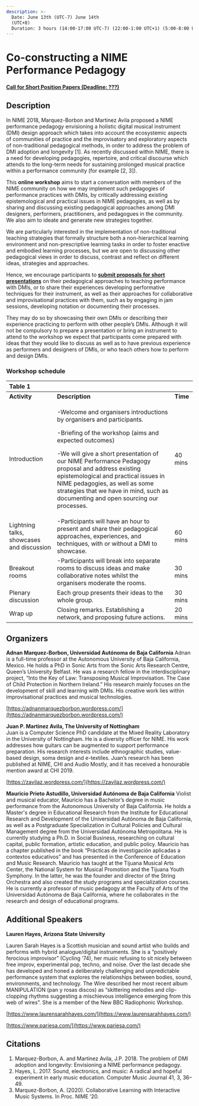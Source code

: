 ```yaml
---
description: >-
  Date: June 13th (UTC-7) June 14th
  (UTC+8)                                                                          
  Duration: 3 hours (14:00-17:00 UTC-7) (22:00-1:00 UTC+1) (5:00-8:00 UTC+8)
---
```


# Co-constructing a NIME Performance Pedagogy

#### [Call for Short Position Papers \(Deadline: ???\)](https://psxjpm.gitbook.io/pedagogies/call)

## Description <a id="description"></a>

In NIME 2018, Marquez-Borbon and Martinez Avila proposed a NIME performance pedagogy envisioning a holistic digital musical instrument \(DMI\) design approach which takes into account the ecosystemic aspects of communities of practice and the improvisatory and exploratory aspects of non-traditional pedagogical methods, in order to address the problem of DMI adoption and longevity \[1\]. As recently discussed within NIME, there is a need for developing pedagogies, repertoire, and critical discourse which attends to the long-term needs for sustaining prolonged musical practice within a performance community \(for example \[2, 3\]\).

This **online workshop** aims to start a conversation with members of the NIME community on how we may implement such pedagogies of performance practices with DMIs, by critically addressing existing epistemological and practical issues in NIME pedagogies, as well as by sharing and discussing existing pedagogical approaches among DMI designers, performers, practitioners, and pedagogues in the community. We also aim to ideate and generate new strategies together.

We are particularly interested in the implementation of non-traditional teaching strategies that formally structure both a non-hierarchical learning environment and non-prescriptive learning tasks in order to foster enactive and embodied learning processes, but we are open to discussing other pedagogical views in order to discuss, contrast and reflect on different ideas, strategies and approaches.

Hence, we encourage participants to [**submit proposals for short presentations**](https://psxjpm.gitbook.io/pedagogies/call) on their pedagogical approaches to teaching performance with DMIs, or to share their experiences developing performative techniques for their instrument, as well as their approaches for collaborative and improvisational practices with them, such as by engaging in jam sessions, developing notation or documenting their processes.

They may do so by showcasing their own DMIs or describing their experience practicing to perform with other people’s DMIs. Although it will not be compulsory to prepare a presentation or bring an instrument to attend to the workshop we expect that participants come prepared with ideas that they would like to discuss as well as to have previous experience as performers and designers of DMIs, or who teach others how to perform and design DMIs.

### Workshop schedule  <a id="workshop-schedule"></a>

<table>
  <thead>
    <tr>
      <th style="text-align:left">Table 1</th>
      <th style="text-align:left"></th>
      <th style="text-align:left"></th>
    </tr>
  </thead>
  <tbody>
    <tr>
      <td style="text-align:left"><b>Activity</b>
      </td>
      <td style="text-align:left"><b>Description</b>
      </td>
      <td style="text-align:left"><b>Time</b>
      </td>
    </tr>
    <tr>
      <td style="text-align:left">Introduction</td>
      <td style="text-align:left">
        <p>-Welcome and organisers introductions by organisers and participants.</p>
        <p>-Briefing of the workshop (aims and expected outcomes)</p>
        <p>-We will give a short presentation of our NIME Performance Pedagogy proposal
          and address existing epistemological and practical issues in NIME pedagogies,
          as well as some strategies that we have in mind, such as documenting and
          open sourcing our processes.</p>
      </td>
      <td style="text-align:left">40 mins</td>
    </tr>
    <tr>
      <td style="text-align:left">Lightning talks, showcases and discussion</td>
      <td style="text-align:left">-Participants will have an hour to present and share their pedagogical
        approaches, experiences, and techniques, with or without a DMI to showcase.</td>
      <td
      style="text-align:left">60 mins</td>
    </tr>
    <tr>
      <td style="text-align:left">Breakout rooms</td>
      <td style="text-align:left">-Participants will break into separate rooms to discuss ideas and make
        collaborative notes whilst the organisers moderate the rooms.</td>
      <td style="text-align:left">30 mins</td>
    </tr>
    <tr>
      <td style="text-align:left">Plenary discussion</td>
      <td style="text-align:left">Each group presents their ideas to the whole group.</td>
      <td style="text-align:left">30 mins</td>
    </tr>
    <tr>
      <td style="text-align:left">Wrap up</td>
      <td style="text-align:left">Closing remarks. Establishing a network, and proposing future actions.</td>
      <td
      style="text-align:left">20 mins</td>
    </tr>
  </tbody>
</table>

## Organizers <a id="organizers"></a>

**Adnan Marquez-Borbon, Universidad Autónoma de Baja California** Adnan is a full-time professor at the Autonomous University of Baja California, Mexico. He holds a PhD in Sonic Arts from the Sonic Arts Research Centre, Queen’s University Belfast. He was a research fellow in the interdisciplinary project, “Into the Key of Law: Transposing Musical Improvisation. The Case of Child Protection in Northern Ireland.” His research mainly focuses on the development of skill and learning with DMIs. His creative work lies within improvisational practices and musical technologies.

[https://adnanmarquezborbon.wordpress.com/](https://adnanmarquezborbon.wordpress.com/)

**Juan P. Martinez Avila, The University of Nottingham**  
Juan is a Computer Science PhD candidate at the Mixed Reality Laboratory in the University of Nottingham. He is a diversity officer for NIME.  His work addresses how guitars can be augmented to support performance preparation. His research interests include ethnographic studies, value-based design, soma design and e-textiles. Juan’s research has been published at NIME, CHI and Audio Mostly, and it has received a honourable mention award at CHI 2019.

[https://zavilaz.wordpress.com/](https://zavilaz.wordpress.com/)

**Mauricio Prieto Astudillo, Universidad Autónoma de Baja California** Violist and musical educator, Mauricio has a Bachelor’s degree in music performance from the Autonomous University of Baja California. He holds a Master's degree in Educational Research from the Institute for Educational Research and Development of the Universidad Autónoma de Baja California, as well as a Postgraduate Specialization in Cultural Policies and Cultural Management degree from the Universidad Autónoma Metropolitana. He is currently studying a Ph.D. in Social Business, researching on cultural capital, public formation, artistic education, and public policy. Mauricio has a chapter published in the book “Prácticas de investigación aplicadas a contextos educativos” and has presented in the Conference of Education and Music Research. Mauricio has taught at the Tijuana Musical Arts Center, the National System for Musical Promotion and the Tijuana Youth Symphony. In the latter, he was the founder and director of the String Orchestra and also created the study programs and specialization courses. He is currently a professor of music pedagogy at the Faculty of Arts of the Universidad Autónoma de Baja California, where he collaborates in the research and design of educational programs.

## Additional Speakers <a id="additional-speakers"></a>

**Lauren Hayes, Arizona State University**

Lauren Sarah Hayes is a Scottish musician and sound artist who builds and performs with hybrid analogue/digital instruments. She is a “positively ferocious improvisor” \(Cycling ‘74\), her music refusing to sit nicely between free improv, experimental pop, techno, and noise. Over the last decade she has developed and honed a deliberately challenging and unpredictable performance system that explores the relationships between bodies, sound, environments, and technology. The Wire described her most recent album MANIPULATION \(pan y rosas discos\) as “skittering melodies and clip-clopping rhythms suggesting a mischievous intelligence emerging from this web of wires”. She is a member of the New BBC Radiophonic Workshop.

[https://www.laurensarahhayes.com/](https://www.laurensarahhayes.com/)

[https://www.pariesa.com/](https://www.pariesa.com/)

## Citations

1. Marquez-Borbon, A. and Martinez Avila, J.P. 2018. The problem of DMI adoption and longevity: Envisioning a NIME performance pedagogy. 
2. Hayes, L. 2017. Sound, electronics, and music: A radical and hopeful experiment in early music education. Computer Music Journal 41, 3, 36–49. 
3. Marquez-Borbon, A. \(2020\). Collaborative Learning with Interactive Music Systems. In Proc. NIME ‘20. 

